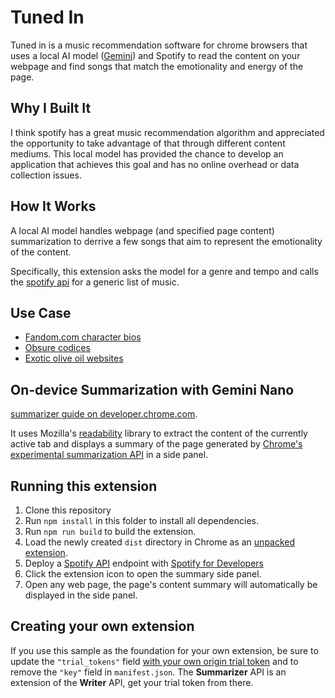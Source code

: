 # Tuned In

Tuned in is a music recommendation software for chrome browsers that uses a local AI model ([Gemini](https://blog.google/technology/ai/google-gemini-ai/)) and Spotify to read the content on your webpage and find songs that match the emotionality and energy of the page.

## Why I Built It

I think spotify has a great music recommendation algorithm and appreciated the opportunity to take advantage of that through different content mediums. This local model has provided the chance to develop an application that achieves this goal and has no online overhead or data collection issues.

## How It Works

A local AI model handles webpage (and specified page content) summarization to derrive a few songs that aim to represent the emotionality of the content. 

Specifically, this extension asks the model for a genre and tempo and calls the [spotify api](https://developer.spotify.com/) for a generic list of music. 

## Use Case

- [Fandom.com character bios](https://metalgear.fandom.com/wiki/Solid_Snake)
- [Obsure codices](https://sacred-texts.com/alc/emerald.htm)
- [Exotic olive oil websites](https://groveandvine.com/our-process/)


## On-device Summarization with Gemini Nano

[summarizer guide on developer.chrome.com](https://developer.chrome.com/docs/ai/summarizer-api).

It uses Mozilla's [readability](https://github.com/mozilla/readability) library to extract the content of the currently active tab and displays a summary of the page generated by [Chrome's experimental summarization API](https://developer.chrome.com/blog/august2024-summarization-ai) in a side panel.

## Running this extension

1. Clone this repository
2. Run `npm install` in this folder to install all dependencies.
3. Run `npm run build` to build the extension.
4. Load the newly created `dist` directory in Chrome as an [unpacked extension](https://developer.chrome.com/docs/extensions/get-started/tutorial/hello-world#load-unpacked).
5. Deploy a [Spotify API](https://github.com/ClaytonWas/tuned-in-api) endpoint with [Spotify for Developers](https://developer.spotify.com/)
6. Click the extension icon to open the summary side panel.
7. Open any web page, the page's content summary will automatically be displayed in the side panel.

## Creating your own extension

If you use this sample as the foundation for your own extension, be sure to update the `"trial_tokens"` field [with your own origin trial token](https://developer.chrome.com/docs/web-platform/origin-trials#extensions) and to remove the `"key"` field in `manifest.json`. The **Summarizer** API is an extension of the **Writer** API, get your trial token from there.